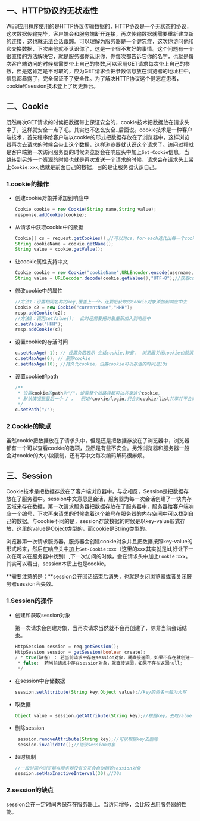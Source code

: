## 一、HTTP协议的无状态性

WEB应用程序使用的是HTTP协议传输数据的，HTTP协议是一个无状态的协议，这次数据传输完毕，客户端会和服务端断开连接，再次传输数据就需要重新建立新的连接，这也就无法会话跟踪。可以理解为服务器是一个健忘症，这次你访问他和它交换数据，下次来他就不认识你了，这是一个很不友好的事情。这个问题有一个很直接的方法解决它，就是服务器你认识你，你每次都告诉它你的名字，也就是每次客户端访问的时候都需要带上自己的参数,可以采用GET请求每次带上自己的参数，但是这肯定是不可取的，应为GET请求会把参数信息放在浏览器的地址栏中，信息都暴露了，完全保证不了安全性。为了解决HTTP协议这个健忘症患者，cookie和session技术登上了历史舞台。

## 二、Cookie

既然每次GET请求的时候把数据带上保证安全的，cookie技术把数据放在请求头中了，这样就安全一点了吧。其实也不怎么安全..后面说。cookie技术是一种客户端技术，首先程序给客户端以cookie的形式把数据存放在了浏览器中，这样浏览器再次去请求的时候会带上这个数据，这样浏览器就认识这个请求了。访问过程就是客户端第一次访问服务器的时候浏览器会在响应头中加上`Set-Cookie`信息，当跳转到另外一个资源的时候也就是再次发送一个请求的时候，请求会在请求头上带上`Cookie:xxx`,也就是前面自己的数据，目的是让服务器认识自己。

### 1.cookie的操作

- 创建cookie对象并添加到响应中

  ```java
  Cookie cookie = new Cookie(String name,String value);
  response.addCookie(cookie);
  ```

- 从请求中获取cookie中的数据

  ```java
  Cookie[] cs = request.getCookies();//可以对cs，for-each迭代出每一个cookie对象
  String cookieName = cookie.getName();
  String value = cookie.getValue();
  ```

- 让cookie属性支持中文

  ```java
  Cookie cookie = new Cookie("cookieName",URLEncoder.encode(username,UTF-8));//创建cookie对象对属性的编码
  String value = URLDecoder.decode(cookie.getValue(),"UTF-8");//获取cookie中的数据对属性的解码
  ```

- 修改cookie中的属性

  ```java
  //方法1：设置相同名称的key,覆盖上一个，还要把获取的cookie对象添加到响应中去
  Cookie c2 = new Cookie("currentName","HHH");
  resp.addCookie(c2);
  //方法2：调用setValue();  此时还需要把对象重新加入到响应中
  c.setValue("HHH");
  resp.addCookie(c);
  ```

- 设置cookie的存活时间

  ```java
  c.setMaxAge(-1); // 设置负数表示-会话cookie,缺省.  浏览器关闭cookie也就消失
  c.setMaxAge(0); // 删除cookie
  c.setMaxAge(10); //持久化cookie，设置cookie可以存活的时间是10s
  ```

- 设置cookie的path

  ```java
  /**
   * 设置cookie的path为"/"，设置整个根路径都可以共享这个cookie,
   * 默认情况是最后一个 / ，  例如/cookie/login,只会对cookie/list共享并不会对 /xx/list共享,也就是只共享给以/cookie开始资源
   */
  c.setPath("/");
  ```

### 2.Cookie的缺点

虽然cookie把数据放在了请求头中，但是还是把数据存放在了浏览器中，浏览器都有一个可以查看cookie的选项，显然是有些不安全。另外浏览器和服务器一般会对cookie的大小做限制，还有写中文每次编码解码很麻烦。

## 三、Session

Cookie技术是把数据存放在了客户端浏览器中，与之相反，Session是把数据存放在了服务器中。session中文意思是会话，服务器为每一次会话创建了一块内存区域来存在数据，第一次请求服务器把数据存放在了服务器中，服务器给客户端响应一个编号，下次再来请求的时候拿着这个编号在服务器的内存空间中可以找到自己的数据。与cookie不同的是，session存放数据的时候是以key-value形式存放，这里的value是Object类型的，而cookie是String类型的。

浏览器第一次请求服务器，服务器会创建cookie对象并且把数据按照key-value的形式起来，然后在响应头中加上`Set-Cookie:xxx`（这里的xxx其实就是id,好让下一次在可以在服务器中找到）,下一次访问的时候，会在请求头中加上`Cookie:xxx`。其实可以看出，session本质上也是cookie。

**需要注意的是：**session会在回话结束后消失，也就是关闭浏览器或者关闭服务器session会失效。

### 1.Session的操作

- 创建和获取session对象

  第一次请求会创建对象，当再次请求当然就不会再创建了，除非当前会话结束。

  ```java
  HttpSession session = req.getSession();
  HttpSession session = getSession(boolean create);  
  / * true(缺省) ： 若当前请求中存在session对象，就直接返回，如果不存在就创建一个再返回
   * false:  若当前请求中存在session对象，就直接返回，如果不存在返回null;
   */
  ```

- 在session中存储数据

  ```java
  session.setAttribute(String key,Object value);//key的命名一般为大写
  ```

- 取数据

  ```java
  Object value = session.getAttribute(String key);//根据key，去取value
  ```

- 删除session

  ```java
   session.removeAttribute(String key);//可以根据key去删除
   session.invalidate();//销毁session对象
  ```

- 超时机制

  ```java
  //一段时间内浏览器与服务器没有交互会自动销毁session对象
  session.setMaxInactiveInterval(30);//30s
  ```

### 2.session的缺点

session会在一定时间内保存在服务器上。当访问增多，会比较占用服务器的性能。 